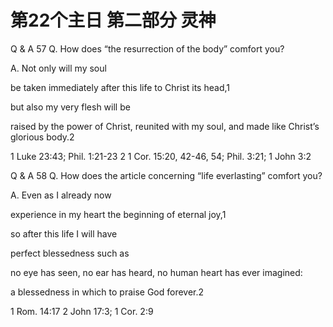 # 第22个主日 第二部分 灵神

Q & A 57
Q. How does “the resurrection of the body”
comfort you?

A. Not only will my soul

be taken immediately after this life
to Christ its head,1

but also my very flesh will be

raised by the power of Christ,
reunited with my soul,
and made like Christ’s glorious body.2

1 Luke 23:43; Phil. 1:21-23
2 1 Cor. 15:20, 42-46, 54; Phil. 3:21; 1 John 3:2

Q & A 58
Q. How does the article
concerning “life everlasting”
comfort you?

A. Even as I already now

experience in my heart
the beginning of eternal joy,1

so after this life I will have

perfect blessedness such as

no eye has seen,
no ear has heard,
no human heart has ever imagined:

a blessedness in which to praise God forever.2

1 Rom. 14:17
2 John 17:3; 1 Cor. 2:9

